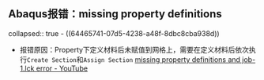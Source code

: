 ## Abaqus报错：missing property definitions
collapsed:: true
	- ((64465741-07d5-4238-a48f-8dbc8cba938d))
- 报错原因：Property下定义材料后未赋值到网格上，需要在定义材料后依次执行`Create Section`和`Assign Section` [missing property definitions and job-1.lck error - YouTube](https://www.youtube.com/watch?v=IdKyz9BTLLA)